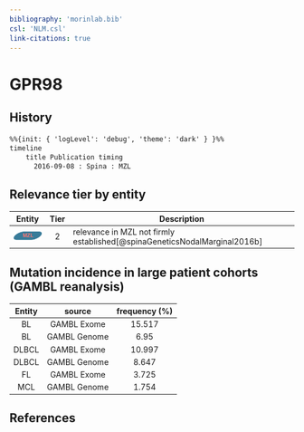 ```yaml
---
bibliography: 'morinlab.bib'
csl: 'NLM.csl'
link-citations: true
---
```


# GPR98

## History

```mermaid
%%{init: { 'logLevel': 'debug', 'theme': 'dark' } }%%
timeline
    title Publication timing
      2016-09-08 : Spina : MZL
```


## Relevance tier by entity

|Entity|Tier|Description|
|:------:|:----:|--------------------------------------|
|![MZL](images/icons/MZL_tier2.png)|2|relevance in MZL not firmly established[@spinaGeneticsNodalMarginal2016b]|


## Mutation incidence in large patient cohorts (GAMBL reanalysis)

|Entity|source |frequency (%)|
|:------:|:----:|:----:|
|BL|GAMBL Exome |15.517 |
|BL|GAMBL Genome |6.95 |
|DLBCL|GAMBL Exome |10.997 |
|DLBCL|GAMBL Genome |8.647 |
|FL|GAMBL Exome |3.725 |
|MCL|GAMBL Genome |1.754 |


## References


